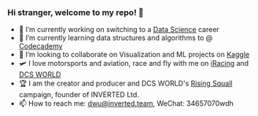 ### Hi stranger, welcome to my repo! 👋

- 🔭 I’m currently working on switching to a [Data Science](https://github.com/DFrankWu/data-job-compensation-analysis) career
- 🌱 I’m currently learning data structures and algorithms to @ [Codecademy](https://www.codecademy.com)
- 👯 I’m looking to collaborate on Visualization and ML projects on [Kaggle](https://www.kaggle.com/xc1011)
- 🛩 I love motorsports and aviation, race and fly with me on [iRacing](https://www.iracing.com) and [DCS WORLD](www.digitalcombatsimulator.com)
- 🏆 I am the creator and producer and DCS WORLD's [Rising Squall](https://www.rising-squall.com/) campaign, founder of INVERTED Ltd.
- 📫 How to reach me: [dwu@inverted.team](dwu@inverted.team), WeChat: 34657070wdh

<!--
**DFrankWu/DFrankWu** is a ✨ _special_ ✨ repository because its `README.md` (this file) appears on your GitHub profile.

Here are some ideas to get you started:

- 🔭 I’m currently working on ...
- 🌱 I’m currently learning ...
- 👯 I’m looking to collaborate on ...
- 🤔 I’m looking for help with ...
- 💬 Ask me about ...
- 📫 How to reach me: ...
- 😄 Pronouns: ...
- ⚡ Fun fact: ...
-->
